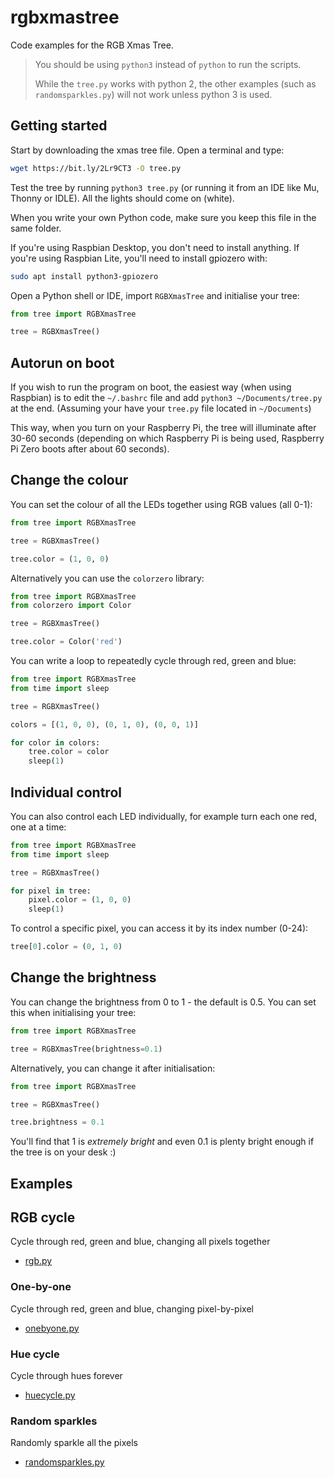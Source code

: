 # rgbxmastree

Code examples for the RGB Xmas Tree.

> You should be using `python3` instead of `python` to run the scripts. 
>
> While the `tree.py` works with python 2, the other examples (such as `randomsparkles.py`) will not work unless python 3 is used.

## Getting started

Start by downloading the xmas tree file. Open a terminal and type:

```bash
wget https://bit.ly/2Lr9CT3 -O tree.py
```

Test the tree by running `python3 tree.py` (or running it from an IDE like Mu,
Thonny or IDLE). All the lights should come on (white).

When you write your own Python code, make sure you keep this file in the same
folder.

If you're using Raspbian Desktop, you don't need to install anything. If you're
using Raspbian Lite, you'll need to install gpiozero with:

```bash
sudo apt install python3-gpiozero
```

Open a Python shell or IDE, import `RGBXmasTree` and initialise your tree:

```python
from tree import RGBXmasTree

tree = RGBXmasTree()
```

## Autorun on boot

If you wish to run the program on boot, the easiest way (when using Raspbian) is to edit the `~/.bashrc` file and add `python3 ~/Documents/tree.py` at the end. (Assuming your have your `tree.py` file located in `~/Documents`)

This way, when you turn on your Raspberry Pi, the tree will illuminate after 30-60 seconds (depending on which Raspberry Pi is being used, Raspberry Pi Zero boots after about 60 seconds).

## Change the colour

You can set the colour of all the LEDs together using RGB values (all 0-1):

```python
from tree import RGBXmasTree

tree = RGBXmasTree()

tree.color = (1, 0, 0)
```

Alternatively you can use the `colorzero` library:

```python
from tree import RGBXmasTree
from colorzero import Color

tree = RGBXmasTree()

tree.color = Color('red')
```

You can write a loop to repeatedly cycle through red, green and blue:

```python
from tree import RGBXmasTree
from time import sleep

tree = RGBXmasTree()

colors = [(1, 0, 0), (0, 1, 0), (0, 0, 1)]

for color in colors:
    tree.color = color
    sleep(1)
```

## Individual control

You can also control each LED individually, for example turn each one red, one
at a time:

```python
from tree import RGBXmasTree
from time import sleep

tree = RGBXmasTree()

for pixel in tree:
    pixel.color = (1, 0, 0)
    sleep(1)
```

To control a specific pixel, you can access it by its index number (0-24):

```python
tree[0].color = (0, 1, 0)
```

## Change the brightness

You can change the brightness from 0 to 1 - the default is 0.5. You can set this
when initialising your tree:

```python
from tree import RGBXmasTree

tree = RGBXmasTree(brightness=0.1)
```

Alternatively, you can change it after initialisation:

```python
from tree import RGBXmasTree

tree = RGBXmasTree()

tree.brightness = 0.1
```

You'll find that 1 is _extremely bright_ and even 0.1 is plenty bright enough if
the tree is on your desk :)

## Examples

## RGB cycle

Cycle through red, green and blue, changing all pixels together

- [rgb.py](examples/rgb.py)

### One-by-one

Cycle through red, green and blue, changing pixel-by-pixel

- [onebyone.py](examples/onebyone.py)

### Hue cycle

Cycle through hues forever

- [huecycle.py](examples/huecycle.py)

### Random sparkles

Randomly sparkle all the pixels

- [randomsparkles.py](examples/randomsparkles.py)
